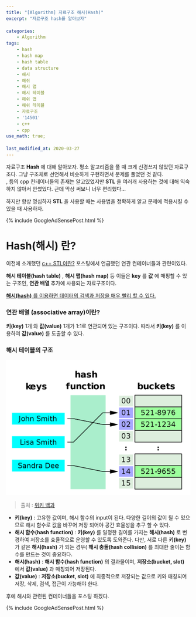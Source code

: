 ```yaml
---
title: "[Algorithm] 자료구조 해시(Hash)"
excerpt: "자료구조 hash를 알아보자"

categories:
    - Algorithm
tags:
    - hash
    - hash map
    - hash table
    - data structure
    - 해시
    - 해쉬
    - 해시 맵
    - 해시 테이블
    - 해쉬 맵
    - 해쉬 테이블
    - 자료구조
    - '14501'
    - c++
    - cpp  
use_math: true;

last_modified_at: 2020-03-27
--- 
```


자료구조 **Hash** 에 대해 알아보자. 평소 알고리즘을 풀 때 크게 신경쓰지 않았던 자료구조다. 그냥 구조체로 선언해서 비슷하게 구현하면서 문제를 풀었던 것 같다.  
<set>, <map> 등의 cpp 컨테이너들의 존재는 알고있었지만 **STL** 을 여러개 사용하는 것에 대해 익숙하지 않아서 안썼었다. 근데 막상 써보니 너무 편리했다...   

하지만 항상 명심하자 **STL** 을 사용할 때는 사용법을 정확하게 알고 문제에 적용시킬 수 있을 때 사용하자. 

{% include GoogleAdSensePost.html %}

# Hash(해시) 란?  

이전에 소개했던 [c++ STL이란?](https://wonillism.github.io/c++_stl/cppSTL/) 포스팅에서 언급했던 연관 컨테이너들과 관련이있다.  

**해시 테이블(hash table)** , **해시 맵(hash map)** 등 이들은 **key** 를 **값** 에 매핑할 수 있는 구조인, **연관 배열** 추가에 사용되는 자료구조이다.  

<u>**해시(hash)** 를 이용하면 데이터의 검색과 저장을 매우 빨리 할 수 있다.</u>

### 연관 배열 (associative array)이란?

**키(key)** 1개 와 **값(value)** 1개가 1:1로 연관되어 있는 구조이다. 따라서 **키(key)** 를 이용하여 **값(value)** 를 도출할 수 있다.  

### 해시 테이블의 구조  
[![](/assets/cppSTL/hashtable.png)](/assets/cppSTL/hashtable.png)
> 출처 : [위키 백과](https://en.wikipedia.org/wiki/Hash_table)  

+ **키(key)** : 고유한 값이며, 해시 함수의 input이 된다. 다양한 길이의 값이 될 수 있으므로 해시 함수로 값을 바꾸어 저장 되어야 공간 효율성을 추구 할 수 있다.  
+ **해시 함수(hash function)** : **키(key)** 를 일정한 길이를 가지는 **해시(hash)** 로 변경하여 저장소를 효율적으로 운영할 수 있도록 도와준다. 다만, 서로 다른 **키(key)** 가 같은 **해시(hash)** 가 되는 경우( **해시 충돌(hash collision)**  를 최대한 줄이는 함수를 만드는 것이 중요하다.  
+ **해시(hash)** : **해시 함수(hash function)** 의 결과물이며, **저장소(bucket, slot)** 에서 **값(value)** 과 매칭되어 저장된다.  
+ **값(value)** : **저장소(bucket, slot)** 에 최종적으로 저장되는 값으로 키와 매칭되어 저장, 삭제, 검색, 접근이 가능해야 한다.

후에 해시와 관련된 컨테이너들을 포스팅 하겠다.

{% include GoogleAdSensePost.html %}